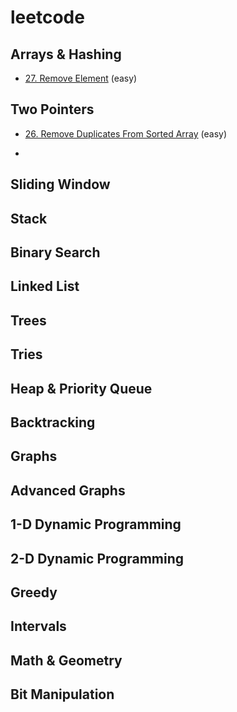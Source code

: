 # leetcode

## Arrays & Hashing
- [27. Remove Element](https://github.com/flenhu/leetcode/blob/main/easy/27_removeElement.ipynb) (easy) 

## Two Pointers
- [26. Remove Duplicates From Sorted Array](https://github.com/flenhu/leetcode/blob/main/easy/26_removeDuplicatesFromSortedArray.ipynb) (easy)

- 

## Sliding Window

## Stack

## Binary Search

## Linked List

## Trees

## Tries

## Heap & Priority Queue

## Backtracking 

## Graphs

## Advanced Graphs

## 1-D Dynamic Programming

## 2-D Dynamic Programming 

## Greedy

## Intervals

## Math & Geometry

## Bit Manipulation

